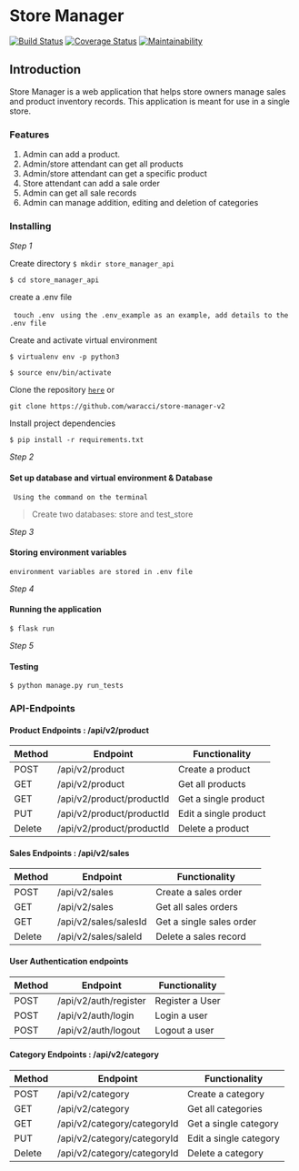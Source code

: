 # Store Manager

[![Build Status](https://travis-ci.com/waracci/store-manager-v2.svg?branch=development)](https://travis-ci.com/waracci/store-manager-v2)
[![Coverage Status](https://coveralls.io/repos/github/waracci/store-manager-v2/badge.svg?branch=development)](https://coveralls.io/github/waracci/store-manager-v2?branch=development)
[![Maintainability](https://api.codeclimate.com/v1/badges/cbaff03d141b6cd93d47/maintainability)](https://codeclimate.com/github/waracci/store-manager-v2/maintainability)

## Introduction

Store Manager is a web application that helps store owners manage sales and product inventory records. This application is meant for use in a single store.

### Features

1. Admin can add a product.
2. Admin/store attendant can get all products
3. Admin/store attendant can get a specific product
4. Store attendant can add a sale order
5. Admin can get all sale records
6. Admin can manage addition, editing and deletion of categories

### Installing

*Step 1*

Create directory
```$ mkdir store_manager_api```

```$ cd store_manager_api```

create a .env file

``` touch .env```
``` using the .env_example as an example, add details to the .env file```

Create and activate virtual environment

```$ virtualenv env -p python3```


```$ source env/bin/activate ```

Clone the repository [```here```](https://github.com/waracci/store-manager-v2) or 

``` git clone https://github.com/waracci/store-manager-v2 ```

Install project dependencies 


```$ pip install -r requirements.txt```


*Step 2* 

#### Set up database and virtual environment & Database 

``` Using the command on the terminal```
> Create two databases: store and test_store

*Step 3*

#### Storing environment variables 

```
environment variables are stored in .env file
```

*Step 4*

#### Running the application

```$ flask run``` 

*Step 5*

#### Testing

```$ python manage.py run_tests```

### API-Endpoints

#### Product Endpoints : /api/v2/product

Method | Endpoint | Functionality
--- | --- | ---
POST        | /api/v2/product                       | Create a product
GET         | /api/v2/product                       | Get all products
GET         | /api/v2/product/productId             | Get a single product
PUT         | /api/v2/product/productId             | Edit a single product
Delete      | /api/v2/product/productId             | Delete a product

#### Sales Endpoints : /api/v2/sales

Method | Endpoint | Functionality
--- | --- | ---
POST            | /api/v2/sales             | Create a sales order
GET             | /api/v2/sales             | Get all sales orders
GET             | /api/v2/sales/salesId     | Get a single sales order
Delete          | /api/v2/sales/saleId      | Delete a sales record

#### User Authentication endpoints

Method | Endpoint | Functionality
--- | --- | ---
POST                | /api/v2/auth/register         | Register a User
POST                | /api/v2/auth/login            | Login a user
POST                | /api/v2/auth/logout           | Logout a user

#### Category Endpoints : /api/v2/category

Method | Endpoint | Functionality
--- | --- | ---
POST        | /api/v2/category                        | Create a category
GET         | /api/v2/category                        | Get all categories
GET         | /api/v2/category/categoryId             | Get a single category
PUT         | /api/v2/category/categoryId             | Edit a single category
Delete      | /api/v2/category/categoryId             | Delete a category
